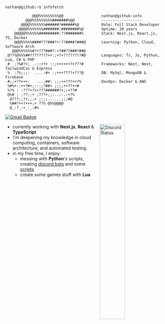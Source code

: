 ```
nathan@github:~$ infofetch

            @@@%%%%%%%%%@@                 nathan@github-info
         @@@%%%%%%%%%#######%@@            ------------------
       @@@@%%%%%%%######?######%@          Role: Full Stack Developer
      @@@@%%%%%%%#######:########%@        Uptime: 20 years
    @@@@@%%%%%%#########:??#######%        Stack: Nest.js, React.js, TS, Docker
    @@@%%%%%####???###?+:??####?###@       Learning: Python, Cloud, Software Arch
   @@@%%%%%%#?+???###?:+?##??###?##@
 @??%@%%%##????????++:;+?+????????#@       Languages: Ts, Js, Python, Lua, C# & PHP
 #  ;?%#?+; ..::+?+ ::;++++++?+???#        Frameworks: Nest, Next, TailwindCss & Express
 %  :?%;;;:  ....:#+ :;+++????+???@        DB: MySql, MongoDB & Firebase
 #;;+??+++:   ...;##: ;;;++???++?%         DevOps: Docker & AWS
 %#%+::++?#+;:::;?##+ ;;;;++??++#     
 %?% : :???+?++???######?+;;+??#   
 @%# ; ;??;;+ ;???+;;:..::.:+?% 
  @???;;?+;;;+ ;:;;......;;;#@ 
  %##?++?+++;+ ??% @%%@@@@       
  @_:?_:+_:_:#%
```
[![Gmail Badge](https://img.shields.io/badge/nathan.ferreiira.dev%40gmail.com-%231A1C1F?style=flat-square&logo=gmail&logoColor=white)](mailto:nathan.ferreiira.dev@gmail.com)

<a href="https://discord.com/users/457725135940616202" target="_blank">
 <img width="40%" align="right" alt="Discord Status" src="https://lanyard.cnrad.dev/api/457725135940616202?idleMessage=Probably%20coding%20something&theme=dark">
</a>

- currently working with **Nest.js**, **React** & **TypeScript**
- I'm deepening my knowledge in cloud computing, containers, software architecture, and automated testing.
- in my free time, I enjoy:
  - messing with **Python**'s scripts, creating [discord bots](https://github.com/nahtanPNG/CheapoBot) and some [scripts](https://github.com/nahtanPNG/xml-to-excel)
  - create some games stuff with **Lua**

